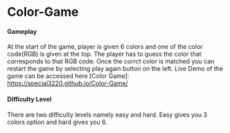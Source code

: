 # Color-Game

#### Gameplay

 At the start of the game, player is given 6 colors and one of the color code(RGB) is given at the top. The player has to guess the color that corresponds to that RGB code. Once the corrct color is matched you can restart the game by selecting play again button on the left.
 Live Demo of the game can be accessed here [Color Game]: https://special3220.github.io/Color-Game/

#### Difficulty Level

There are two difficulty levels namely easy and hard. Easy gives you 3 colors option and hard gives you 6.
